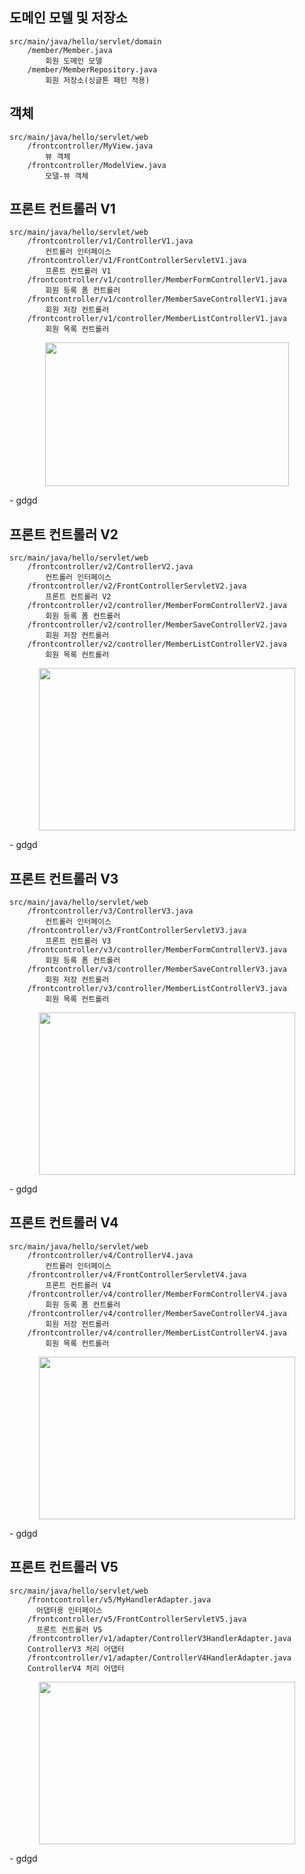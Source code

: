 ## 도메인 모델 및 저장소
    src/main/java/hello/servlet/domain
    	/member/Member.java
    		회원 도메인 모델
    	/member/MemberRepository.java
    		회원 저장소(싱글톤 패턴 적용)

## 객체 
    src/main/java/hello/servlet/web
    	/frontcontroller/MyView.java
    		뷰 객체
    	/frontcontroller/ModelView.java
    		모델-뷰 객체

## 프론트 컨트롤러 V1
    src/main/java/hello/servlet/web
    	/frontcontroller/v1/ControllerV1.java
    		컨트롤러 인터페이스
    	/frontcontroller/v1/FrontControllerServletV1.java
    		프론트 컨트롤러 V1
    	/frontcontroller/v1/controller/MemberFormControllerV1.java
    		회원 등록 폼 컨트롤러
    	/frontcontroller/v1/controller/MemberSaveControllerV1.java
    		회원 저장 컨트롤러
    	/frontcontroller/v1/controller/MemberListControllerV1.java
    		회원 목록 컨트롤러
<p align="center">    
  <img src="https://github.com/LeeJae-H/practice-java-spring/assets/122717063/4fdb6eca-f79e-438c-9d8a-10e8611daff8" width="390" height="230">
</p>
- gdgd

## 프론트 컨트롤러 V2
    src/main/java/hello/servlet/web
    	/frontcontroller/v2/ControllerV2.java
    		컨트롤러 인터페이스
    	/frontcontroller/v2/FrontControllerServletV2.java
    		프론트 컨트롤러 V2
    	/frontcontroller/v2/controller/MemberFormControllerV2.java
    		회원 등록 폼 컨트롤러
    	/frontcontroller/v2/controller/MemberSaveControllerV2.java
    		회원 저장 컨트롤러
    	/frontcontroller/v2/controller/MemberListControllerV2.java
    		회원 목록 컨트롤러
<p align="center">    
  <img src="https://github.com/LeeJae-H/practice-java-spring/assets/122717063/0c720bb9-c21c-4aaf-99ef-1b2c4c949de8" width="410" height="260">
</p>
- gdgd

## 프론트 컨트롤러 V3
    src/main/java/hello/servlet/web
    	/frontcontroller/v3/ControllerV3.java
    		컨트롤러 인터페이스
    	/frontcontroller/v3/FrontControllerServletV3.java
    		프론트 컨트롤러 V3
    	/frontcontroller/v3/controller/MemberFormControllerV3.java
    		회원 등록 폼 컨트롤러
    	/frontcontroller/v3/controller/MemberSaveControllerV3.java
    		회원 저장 컨트롤러
    	/frontcontroller/v3/controller/MemberListControllerV3.java
    		회원 목록 컨트롤러
<p align="center">    
  <img src="https://github.com/LeeJae-H/practice-java-spring/assets/122717063/3d545b38-553e-4a73-8007-9cedaa9cabac" width="410" height="260">
</p>
- gdgd

## 프론트 컨트롤러 V4
    src/main/java/hello/servlet/web
    	/frontcontroller/v4/ControllerV4.java
    		컨트롤러 인터페이스
    	/frontcontroller/v4/FrontControllerServletV4.java
    		프론트 컨트롤러 V4
    	/frontcontroller/v4/controller/MemberFormControllerV4.java
    		회원 등록 폼 컨트롤러
    	/frontcontroller/v4/controller/MemberSaveControllerV4.java
    		회원 저장 컨트롤러
    	/frontcontroller/v4/controller/MemberListControllerV4.java
    		회원 목록 컨트롤러
<p align="center">    
  <img src="https://github.com/LeeJae-H/practice-java-spring/assets/122717063/1bfa3f7c-5845-42c0-b2d6-11324629cf3a" width="410" height="260">
</p>
- gdgd

## 프론트 컨트롤러 V5
    src/main/java/hello/servlet/web
    	/frontcontroller/v5/MyHandlerAdapter.java
    	  어댑터용 인터페이스
    	/frontcontroller/v5/FrontControllerServletV5.java
    	  프론트 컨트롤러 V5
    	/frontcontroller/v1/adapter/ControllerV3HandlerAdapter.java
        ControllerV3 처리 어댑터
    	/frontcontroller/v1/adapter/ControllerV4HandlerAdapter.java
        ControllerV4 처리 어댑터
<p align="center">    
  <img src="https://github.com/LeeJae-H/practice-java-spring/assets/122717063/c1aa3ade-1b6c-4d92-b4e0-8a8c851b4a5c" width="410" height="260">
</p>
- gdgd
